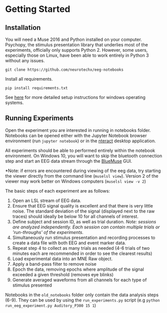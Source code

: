 # Getting Started

## Installation

You will need a Muse 2016 and Python installed on your computer. Psychopy, the stimulus presentation library that underlies most of the experiments, officially only supports Python 2. However, some users, especially those on Linux, have been able to work entirely in Python 3 without any issues.

`git clone https://github.com/neurotechx/eeg-notebooks`

Install all requirements.

`pip install requirements.txt`

See [here](http://eeg-notebooks.readthedocs.io/en/latest/setup_instructions_windows.html)
for more detailed setup instructions for windows operating systems.

## Running Experiments

Open the experiment you are interested in running in notebooks folder. Notebooks can be opened either with the Jupyter Notebook browser environment (run `jupyter notebook`) or in the [nteract](https://nteract.io/desktop) desktop application.

All experiments should be able to performed entirely within the notebook environment. On Windows 10, you will want to skip the bluetooth connection step and start an EEG data stream through the [BlueMuse](https://github.com/kowalej/BlueMuse) GUI.

*Note: if errors are encountered during viewing of the eeg data, try starting the viewer directly from the command line (`muselsl view`). Version 2 of the viewer may work better on Windows computers (`muselsl view -v 2`)

The basic steps of each experiment are as follows:
1. Open an LSL stream of EEG data.
2. Ensure that EEG signal quality is excellent and that there is very little noise. The standard deviation of the signal (displayed next to the raw traces) should ideally be below 10 for all channels of interest.
3. Define subject and session ID, as well as trial duration. *Note: sessions are analyzed independently. Each session can contain multiple trials or 'run-throughs' of the experiments.*
4. Simultaneously run stimulus presentation and recording processes to create a data file with both EEG and event marker data.
5. Repeat step 4 to collect as many trials as needed (4-6 trials of two minutes each are recommended in order to see the clearest results)
6. Load experimental data into an MNE Raw object.
7. Apply a band-pass filter to remove noise
8. Epoch the data, removing epochs where amplitude of the signal exceeded a given threshold (removes eye blinks)
9. Generate averaged waveforms from all channels for each type of stimulus presented

Notebooks in the `old_notebooks` folder only contain the data analysis steps (6-9). They can be used by using the `run_experiments.py` script (e.g `python run_eeg_experiment.py Auditory_P300 15 1`)